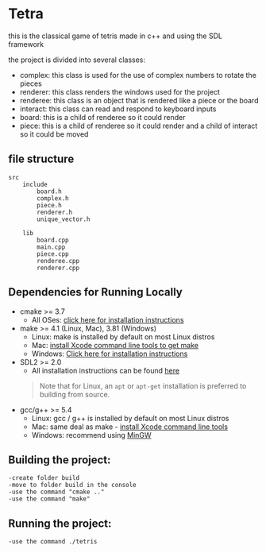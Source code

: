 # Tetra
this is the classical game of tetris made in c++ and using the SDL framework

the project is divided into several classes:
* complex: this class is used for the use of complex numbers to rotate the pieces
* renderer: this class renders the windows used for the project
* renderee: this class is an object that is rendered like a piece or the board
* interact: this class can read and respond to keyboard inputs
* board: this is a child of renderee so it could render
* piece: this is a child of renderee so it could render and a child of interact so it could be moved

## file structure
    src
        include
            board.h
            complex.h
            piece.h
            renderer.h
            unique_vector.h

        lib
            board.cpp
            main.cpp
            piece.cpp
            renderee.cpp
            renderer.cpp

## Dependencies for Running Locally
* cmake >= 3.7
  * All OSes: [click here for installation instructions](https://cmake.org/install/)
* make >= 4.1 (Linux, Mac), 3.81 (Windows)
  * Linux: make is installed by default on most Linux distros
  * Mac: [install Xcode command line tools to get make](https://developer.apple.com/xcode/features/)
  * Windows: [Click here for installation instructions](http://gnuwin32.sourceforge.net/packages/make.htm)
* SDL2 >= 2.0
  * All installation instructions can be found [here](https://wiki.libsdl.org/Installation)
  >Note that for Linux, an `apt` or `apt-get` installation is preferred to building from source. 
* gcc/g++ >= 5.4
  * Linux: gcc / g++ is installed by default on most Linux distros
  * Mac: same deal as make - [install Xcode command line tools](https://developer.apple.com/xcode/features/)
  * Windows: recommend using [MinGW](http://www.mingw.org/)


## Building the project:
    -create folder build
    -move to folder build in the console
    -use the command "cmake .."
    -use the command "make"

## Running the project:
    -use the command ./tetris


